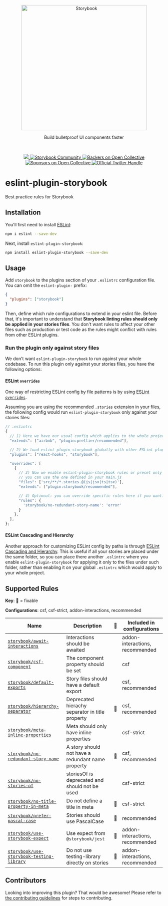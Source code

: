 <p align="center">
  <a href="https://storybook.js.org/">
    <img src="https://user-images.githubusercontent.com/321738/63501763-88dbf600-c4cc-11e9-96cd-94adadc2fd72.png" alt="Storybook" width="400" />
  </a>
</p>

<p align="center">Build bulletproof UI components faster</p>

<br/>

<p align="center">
  <a href="https://discord.gg/storybook">
    <img src="https://img.shields.io/badge/discord-join-7289DA.svg?logo=discord&longCache=true&style=flat" />
  </a>
  <a href="https://storybook.js.org/community/">
    <img src="https://img.shields.io/badge/community-join-4BC424.svg" alt="Storybook Community" />
  </a>
  <a href="#backers">
    <img src="https://opencollective.com/storybook/backers/badge.svg" alt="Backers on Open Collective" />
  </a>
  <a href="#sponsors">
    <img src="https://opencollective.com/storybook/sponsors/badge.svg" alt="Sponsors on Open Collective" />
  </a>
  <a href="https://twitter.com/intent/follow?screen_name=storybookjs">
    <img src="https://badgen.net/twitter/follow/storybookjs?icon=twitter&label=%40storybookjs" alt="Official Twitter Handle" />
  </a>
</p>

# eslint-plugin-storybook

Best practice rules for Storybook

## Installation

You'll first need to install [ESLint](https://eslint.org/):

```sh
npm i eslint --save-dev
```

Next, install `eslint-plugin-storybook`:

```sh
npm install eslint-plugin-storybook --save-dev
```

## Usage

Add `storybook` to the plugins section of your `.eslintrc` configuration file. You can omit the `eslint-plugin-` prefix:

```json
{
  "plugins": ["storybook"]
}
```

Then, define which rule configurations to extend in your eslint file. Before that, it's important to understand that **Storybook linting rules should only be applied in your stories files**. You don't want rules to affect your other files such as production or test code as the rules might conflict with rules from other ESLint plugins.

### Run the plugin only against story files

We don't want `eslint-plugin-storybook` to run against your whole codebase. To run this plugin only against your stories files, you have the following options:

#### ESLint `overrides`

One way of restricting ESLint config by file patterns is by using [ESLint `overrides`](https://eslint.org/docs/user-guide/configuring/configuration-files#configuration-based-on-glob-patterns).

Assuming you are using the recommended `.stories` extension in your files, the following config would run `eslint-plugin-storybook` only against your stories files:

```javascript
// .eslintrc
{
  // 1) Here we have our usual config which applies to the whole project, so we don't put storybook preset here.
  "extends": ["airbnb", "plugin:prettier/recommended"],

  // 2) We load eslint-plugin-storybook globally with other ESLint plugins.
  "plugins": ["react-hooks", "storybook"],

  "overrides": [
    {
      // 3) Now we enable eslint-plugin-storybook rules or preset only for matching files!
      // you can use the one defined in your main.js
      "files": ['src/**/*.stories.@(js|jsx|ts|tsx)'],
      "extends": ["plugin:storybook/recommended"],

      // 4) Optional: you can override specific rules here if you want. Else delete this
      "rules": {
        'storybook/no-redundant-story-name': 'error'
      }
    },
  ],
};
```

#### ESLint Cascading and Hierarchy

Another approach for customizing ESLint config by paths is through [ESLint Cascading and Hierarchy](https://eslint.org/docs/user-guide/configuring/configuration-files#cascading-and-hierarchy). This is useful if all your stories are placed under the same folder, so you can place there another `.eslintrc` where you enable `eslint-plugin-storybook` for applying it only to the files under such folder, rather than enabling it on your global `.eslintrc` which would apply to your whole project.

## Supported Rules

<!-- RULES-LIST:START -->

**Key**: 🔧 = fixable

**Configurations**: csf, csf-strict, addon-interactions, recommended

| Name                                                                                       | Description                                       | 🔧  | Included in configurations      |
| ------------------------------------------------------------------------------------------ | ------------------------------------------------- | --- | ------------------------------- |
| [`storybook/await-interactions`](./docs/rules/await-interactions.md)                       | Interactions should be awaited                    |     | addon-interactions, recommended |
| [`storybook/csf-component`](./docs/rules/csf-component.md)                                 | The component property should be set              |     | csf                             |
| [`storybook/default-exports`](./docs/rules/default-exports.md)                             | Story files should have a default export          |     | csf, recommended                |
| [`storybook/hierarchy-separator`](./docs/rules/hierarchy-separator.md)                     | Deprecated hierachy separator in title property   | 🔧  | csf, recommended                |
| [`storybook/meta-inline-properties`](./docs/rules/meta-inline-properties.md)               | Meta should only have inline properties           |     | csf-strict                      |
| [`storybook/no-redundant-story-name`](./docs/rules/no-redundant-story-name.md)             | A story should not have a redundant name property | 🔧  | csf, recommended                |
| [`storybook/no-stories-of`](./docs/rules/no-stories-of.md)                                 | storiesOf is deprecated and should not be used    |     | csf-strict                      |
| [`storybook/no-title-property-in-meta`](./docs/rules/no-title-property-in-meta.md)         | Do not define a title in meta                     | 🔧  | csf-strict                      |
| [`storybook/prefer-pascal-case`](./docs/rules/prefer-pascal-case.md)                       | Stories should use PascalCase                     | 🔧  | recommended                     |
| [`storybook/use-storybook-expect`](./docs/rules/use-storybook-expect.md)                   | Use expect from `@storybook/jest`                 | 🔧  | addon-interactions, recommended |
| [`storybook/use-storybook-testing-library`](./docs/rules/use-storybook-testing-library.md) | Do not use testing-library directly on stories    | 🔧  | addon-interactions, recommended |

<!-- RULES-LIST:END -->

## Contributors

Looking into improving this plugin? That would be awesome!
Please refer to [the contributing guidelines](./CONTRIBUTING.md) for steps to contributing.
